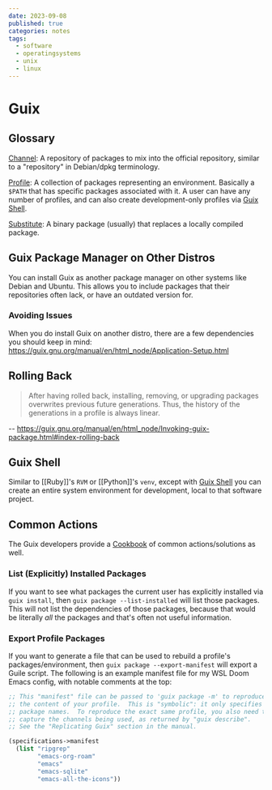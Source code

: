 ```yaml
---
date: 2023-09-08
published: true
categories: notes
tags:
  - software
  - operatingsystems
  - unix
  - linux
---
```



Guix
====

Glossary
--------
[Channel](https://guix.gnu.org/manual/en/html_node/Channels.html): A repository of packages to mix into the official repository, similar to a "repository" in Debian/dpkg terminology.

[Profile](https://guix.gnu.org/cookbook/en/html_node/Guix-Profiles-in-Practice.html): A collection of packages representing an environment. Basically a `$PATH` that has specific packages associated with it. A user can have any number of profiles, and can also create development-only profiles via [Guix Shell](#guix-shell).

[Substitute](https://guix.gnu.org/manual/en/html_node/Substitutes.html): A binary package (usually) that replaces a locally compiled package.

Guix Package Manager on Other Distros
-------------------------------------
You can install Guix as another package manager on other systems like Debian and Ubuntu. This allows you to include packages that their repositories often lack, or have an outdated version for.

### Avoiding Issues
When you do install Guix on another distro, there are a few dependencies you should keep in mind: https://guix.gnu.org/manual/en/html_node/Application-Setup.html

Rolling Back
------------
> After having rolled back, installing, removing, or upgrading packages overwrites previous future generations. Thus, the history of the generations in a profile is always linear.

-- https://guix.gnu.org/manual/en/html_node/Invoking-guix-package.html#index-rolling-back


Guix Shell
----------
Similar to [[Ruby]]'s `RVM` or [[Python]]'s `venv`, except with [Guix Shell] you can create an entire system environment for development, local to that software project.

[Guix Shell]: https://guix.gnu.org/manual/en/html_node/Invoking-guix-shell.html

Common Actions
--------------
The Guix developers provide a [Cookbook] of common actions/solutions as well.

[Cookbook]: https://guix.gnu.org/cookbook/en/html_node/


### List (Explicitly) Installed Packages

If you want to see what packages the current user has explicitly installed via `guix install`, then `guix package --list-installed` will list those packages. This will not list the dependencies of those packages, because that would be literally *all* the packages and that's often not useful information.


### Export Profile Packages

If you want to generate a file that can be used to rebuild a profile's packages/environment, then `guix package --export-manifest` will export a Guile script. The following is an example manifest file for my WSL Doom Emacs config, with notable comments at the top:

```lisp
;; This "manifest" file can be passed to 'guix package -m' to reproduce
;; the content of your profile.  This is "symbolic": it only specifies
;; package names.  To reproduce the exact same profile, you also need to
;; capture the channels being used, as returned by "guix describe".
;; See the "Replicating Guix" section in the manual.

(specifications->manifest
  (list "ripgrep"
        "emacs-org-roam"
        "emacs"
        "emacs-sqlite"
        "emacs-all-the-icons"))
```

